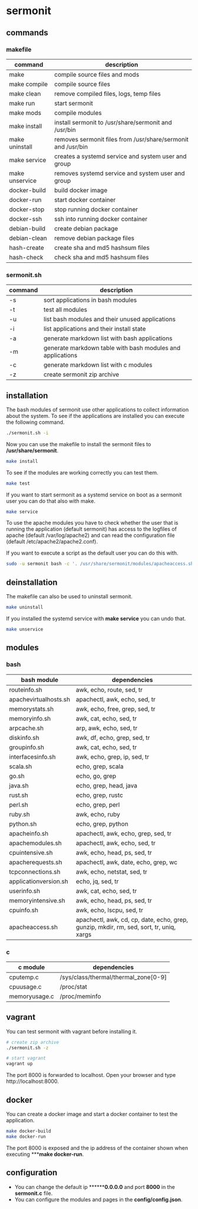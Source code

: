 # sermonit

## commands

### makefile

| command | description |
| - | - |
| make | compile source files and mods |
| make compile | compile source files |
| make clean | remove compiled files, logs, temp files |
| make run | start sermonit |
| make mods | compile modules |
| make install | install sermonit to /usr/share/sermonit and /usr/bin |
| make uninstall | removes sermonit files from /usr/share/sermonit and /usr/bin |
| make service | creates a systemd service and system user and group |
| make unservice | removes systemd service and system user and group |
| docker-build | build docker image |
| docker-run | start docker container |
| docker-stop | stop running docker container |
| docker-ssh | ssh into running docker container |
| debian-build | create debian package |
| debian-clean | remove debian package files |
| hash-create | create sha and md5 hashsum files |
| hash-check | check sha and md5 hashsum files |

### sermonit.sh

| command | description |
| - | - |
| -s | sort applications in bash modules |
| -t | test all modules |
| -u | list bash modules and their unused applications |
| -i | list applications and their install state |
| -a | generate markdown list with bash applications |
| -m | generate markdown table with bash modules and applications |
| -c | generate markdown list with c modules |
| -z | create sermonit zip archive |

## installation

The bash modules of sermonit use other applications to collect information about the system. To see if the applications
are installed you can execute the following command.

```bash
./sermonit.sh -i
```

Now you can use the makefile to install the sermonit files to **/usr/share/sermonit**.

```bash
make install
```
To see if the modules are working correctly you can test them.

```bash
make test
```

If you want to start sermonit as a systemd service on boot as a sermonit user you can do that also with make.

```bash
make service
```

To use the apache modules you have to check whether the user that is running the application (default sermonit) has access
to the logfiles of apache (default /var/log/apache2) and can read the configuration file (default /etc/apache2/apache2.conf).

If you want to execute a script as the default user you can do this with.

```bash
sudo -u sermonit bash -c '. /usr/share/sermonit/modules/apacheaccess.sh'
```

## deinstallation

The makefile can also be used to uninstall sermonit.

```bash
make uninstall
```

If you installed the systemd service with **make service** you can undo that.

```bash
make unservice
```

## modules

### bash

| bash module                    | dependencies                                                                               |
|--------------------------------|--------------------------------------------------------------------------------------------|
| routeinfo.sh                   | awk, echo, route, sed, tr                                                                  |
| apachevirtualhosts.sh          | apachectl, awk, echo, sed, tr                                                              |
| memorystats.sh                 | awk, echo, free, grep, sed, tr                                                             |
| memoryinfo.sh                  | awk, cat, echo, sed, tr                                                                    |
| arpcache.sh                    | arp, awk, echo, sed, tr                                                                    |
| diskinfo.sh                    | awk, df, echo, grep, sed, tr                                                               |
| groupinfo.sh                   | awk, cat, echo, sed, tr                                                                    |
| interfacesinfo.sh              | awk, echo, grep, ip, sed, tr                                                               |
| scala.sh                       | echo, grep, scala                                                                          |
| go.sh                          | echo, go, grep                                                                             |
| java.sh                        | echo, grep, head, java                                                                     |
| rust.sh                        | echo, grep, rustc                                                                          |
| perl.sh                        | echo, grep, perl                                                                           |
| ruby.sh                        | awk, echo, ruby                                                                            |
| python.sh                      | echo, grep, python                                                                         |
| apacheinfo.sh                  | apachectl, awk, echo, grep, sed, tr                                                        |
| apachemodules.sh               | apachectl, awk, echo, sed, tr                                                              |
| cpuintensive.sh                | awk, echo, head, ps, sed, tr                                                               |
| apacherequests.sh              | apachectl, awk, date, echo, grep, wc                                                       |
| tcpconnections.sh              | awk, echo, netstat, sed, tr                                                                |
| applicationversion.sh          | echo, jq, sed, tr                                                                          |
| userinfo.sh                    | awk, cat, echo, sed, tr                                                                    |
| memoryintensive.sh             | awk, echo, head, ps, sed, tr                                                               |
| cpuinfo.sh                     | awk, echo, lscpu, sed, tr                                                                  |
| apacheaccess.sh                | apachectl, awk, cd, cp, date, echo, grep, gunzip, mkdir, rm, sed, sort, tr, uniq, xargs    |

### c

| c module                       | dependencies                             |
|--------------------------------|------------------------------------------|
| cputemp.c                      | /sys/class/thermal/thermal_zone[0-9]     |
| cpuusage.c                     | /proc/stat                               |
| memoryusage.c                  | /proc/meminfo                            |

## vagrant

You can test sermonit with vagrant before installing it.

```bash
# create zip archive
./sermonit.sh -z

# start vagrant
vagrant up
```

The port 8000 is forwarded to localhost. Open your browser and type http://localhost:8000.

## docker

You can create a docker image and start a docker container to test the application.

```bash
make docker-build
make docker-run
```

The port 8000 is exposed and the ip address of the container shown when executing *****make docker-run**.

## configuration

  * You can change the default ip ********0.0.0.0** and port **8000** in the **sermonit.c** file.
  * You can configure the modules and pages in the **config/config.json**.
